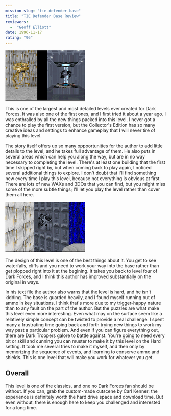 ```yaml
---
mission-slug: "tie-defender-base"
title: "TIE Defender Base Review"
reviewers: 
  -  "Geoff Elliott"
date: 1996-11-17
rating: "96"
---
```


![TIE Defender Base screenshot 1](./defbase1.png "New ideas and creations abound in this level.")

This is one of the largest and most detailed levels ever created for Dark Forces. It was also one of the first ones, and I first tried it about a year ago. I was enthralled by all the new things packed into this level. I never got a chance to play the first version, but the Collector's Edition has so many creative ideas and settings to enhance gameplay that I will never tire of playing this level.

The story itself offers up so many oppoortunities for the author to add little details to the level, and he takes full advantage of them. He also puts in several areas which can help you along the way, but are in no way necessary to completing the level. There's at least one building that the first time I skipped right by, but when coming back to play again, I noticed several additional things to explore. I don't doubt that I'll find something new every time I play this level, because not everything is obvious at first. There are lots of new WAXs and 3DOs that you can find, but you might miss some of the more subtle things; I'll let you play the level rather than cover them all here.

![TIE Defender Base screenshot 2](./defbase2.png "You are to infiltrate a base and secure the plans for the Empire's newest weapon, the TIE Defender.")

The design of this level is one of the best things about it. You get to see waterfalls, cliffs and you need to work your way into the base rather than get plopped right into it at the begining. It takes you back to level four of Dark Forces, and I think this author has improved substantially on the original in ways.

In his text file the author also warns that the level is hard, and he isn't kidding. The base is guarded heavily, and I found myself running out of ammo in key situations. I think that's more due to my trigger-happy nature than to any fault on the part of the author. But the puzzles are what make this level even more interesting. Even what may on the surface seem like a relatively simple concept can be twisted to provide a real challenge. I spent many a frustrating time going back and forth trying new things to work my way past a particular problem. And even if you can figure everything out, there are Dark Troopers galore to battle against. You're going to need every bit or skill and cunning you can muster to make it by this level on the Hard setting. It took me several tries to make it myself, and then only by memorizing the sequence of events, and learning to conserve ammo and shields. This is one level that will make you work for whatever you get.

## Overall

This level is one of the classics, and one no Dark Forces fan should be without. If you can, grab the custom-made cutscene by Carl Kenner; the experience is definitely worth the hard drive space and download time. But even without, there is enough here to keep you challenged and interested for a long time.